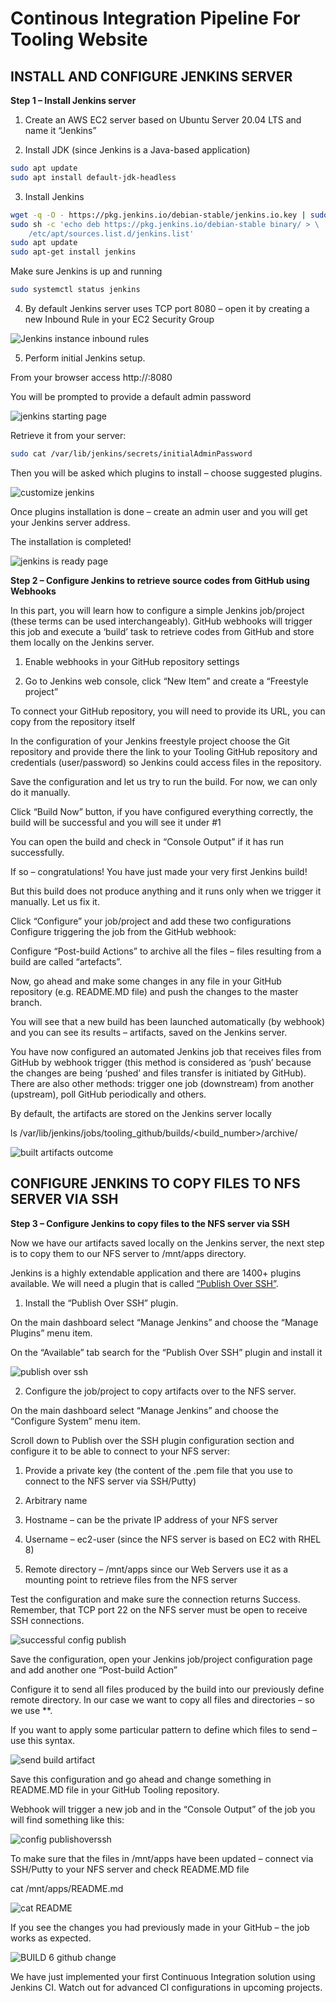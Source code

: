 # Continous Integration Pipeline For Tooling Website

## INSTALL AND CONFIGURE JENKINS SERVER

**Step 1 – Install Jenkins server**

1. Create an AWS EC2 server based on Ubuntu Server 20.04 LTS and name it “Jenkins”

2. Install JDK (since Jenkins is a Java-based application)
```bash
sudo apt update
sudo apt install default-jdk-headless
```
3. Install Jenkins
```bash
wget -q -O - https://pkg.jenkins.io/debian-stable/jenkins.io.key | sudo apt-key add -
sudo sh -c 'echo deb https://pkg.jenkins.io/debian-stable binary/ > \
    /etc/apt/sources.list.d/jenkins.list'
sudo apt update
sudo apt-get install jenkins
```

Make sure Jenkins is up and running
```bash
sudo systemctl status jenkins
```

4. By default Jenkins server uses TCP port 8080 – open it by creating a new Inbound Rule in your EC2 Security Group

![Jenkins instance inbound rules](https://github.com/SamuelOvuema/Dareyio-pbl/assets/132525203/af01ff9e-f9cd-462c-990c-4616cd45ebee)

5. Perform initial Jenkins setup.

From your browser access http://<Jenkins-Server-Public-IP-Address-or-Public-DNS-Name>:8080

You will be prompted to provide a default admin password

![jenkins starting page](https://github.com/SamuelOvuema/Dareyio-pbl/assets/132525203/3144c4a1-d1e5-4809-a51e-5dcf9e74b948)

Retrieve it from your server:
```bash
sudo cat /var/lib/jenkins/secrets/initialAdminPassword
```
Then you will be asked which plugins to install – choose suggested plugins.

![customize jenkins](https://github.com/SamuelOvuema/Dareyio-pbl/assets/132525203/692d91a6-dfca-41cc-b577-006daf989743)

Once plugins installation is done – create an admin user and you will get your Jenkins server address.

The installation is completed!

![jenkins is ready page](https://github.com/SamuelOvuema/Dareyio-pbl/assets/132525203/be604093-9ff6-4c9e-88a1-20e20bb0b4ff)

**Step 2 – Configure Jenkins to retrieve source codes from GitHub using Webhooks**

In this part, you will learn how to configure a simple Jenkins job/project (these terms can be used interchangeably). GitHub webhooks will trigger this job and execute a ‘build’ task to retrieve codes from GitHub and store them locally on the Jenkins server.

1. Enable webhooks in your GitHub repository settings



2. Go to Jenkins web console, click “New Item” and create a “Freestyle project”


To connect your GitHub repository, you will need to provide its URL, you can copy from the repository itself



In the configuration of your Jenkins freestyle project choose the Git repository and provide there the link to your Tooling GitHub repository and credentials (user/password) so Jenkins could access files in the repository.



Save the configuration and let us try to run the build. For now, we can only do it manually.

Click “Build Now” button, if you have configured everything correctly, the build will be successful and you will see it under #1


You can open the build and check in “Console Output” if it has run successfully.

If so – congratulations! You have just made your very first Jenkins build!

But this build does not produce anything and it runs only when we trigger it manually. Let us fix it.

Click “Configure” your job/project and add these two configurations
Configure triggering the job from the GitHub webhook:


Configure “Post-build Actions” to archive all the files – files resulting from a build are called “artefacts”.


Now, go ahead and make some changes in any file in your GitHub repository (e.g. README.MD file) and push the changes to the master branch.

You will see that a new build has been launched automatically (by webhook) and you can see its results – artifacts, saved on the Jenkins server.



You have now configured an automated Jenkins job that receives files from GitHub by webhook trigger (this method is considered as ‘push’ because the changes are being ‘pushed’ and files transfer is initiated by GitHub). There are also other methods: trigger one job (downstream) from another (upstream), poll GitHub periodically and others.

By default, the artifacts are stored on the Jenkins server locally

ls /var/lib/jenkins/jobs/tooling_github/builds/<build_number>/archive/


![built artifacts outcome](https://github.com/SamuelOvuema/Dareyio-pbl/assets/132525203/d3f74148-18a0-4619-b73f-47509da9ecf0)


## CONFIGURE JENKINS TO COPY FILES TO NFS SERVER VIA SSH

**Step 3 – Configure Jenkins to copy files to the NFS server via SSH**

Now we have our artifacts saved locally on the Jenkins server, the next step is to copy them to our NFS server to /mnt/apps directory.

Jenkins is a highly extendable application and there are 1400+ plugins available. We will need a plugin that is called [“Publish Over SSH”](https://plugins.jenkins.io/publish-over-ssh/).

1. Install the “Publish Over SSH” plugin.

On the main dashboard select “Manage Jenkins” and choose the “Manage Plugins” menu item.

On the “Available” tab search for the “Publish Over SSH” plugin and install it 

![publish over ssh](https://github.com/SamuelOvuema/Dareyio-pbl/assets/132525203/0e226d49-039a-4540-a683-6d8cdc207deb)

2. Configure the job/project to copy artifacts over to the NFS server.

On the main dashboard select “Manage Jenkins” and choose the “Configure System” menu item.

Scroll down to Publish over the SSH plugin configuration section and configure it to be able to connect to your NFS server:

1. Provide a private key (the content of the .pem file that you use to connect to the NFS server via SSH/Putty)

2. Arbitrary name

3. Hostname – can be the private IP address of your NFS server

4. Username – ec2-user (since the NFS server is based on EC2 with RHEL 8)

5. Remote directory – /mnt/apps since our Web Servers use it as a mounting point to retrieve files from the NFS server

Test the configuration and make sure the connection returns Success. Remember, that TCP port 22 on the NFS server must be open to receive SSH connections.

![successful config publish](https://github.com/SamuelOvuema/Dareyio-pbl/assets/132525203/02da38cf-900e-4846-a024-3424413c0f72)

Save the configuration, open your Jenkins job/project configuration page and add another one “Post-build Action”


Configure it to send all files produced by the build into our previously define remote directory. In our case we want to copy all files and directories – so we use **.

If you want to apply some particular pattern to define which files to send – use this syntax.

![send build artifact](https://github.com/SamuelOvuema/Dareyio-pbl/assets/132525203/0eaef9f3-35f2-4357-aacf-49e8ed7bf722)

Save this configuration and go ahead and change something in README.MD file in your GitHub Tooling repository.

Webhook will trigger a new job and in the “Console Output” of the job you will find something like this:

![config publishoverssh](https://github.com/SamuelOvuema/Dareyio-pbl/assets/132525203/dcdf2568-30e9-4ff7-97a1-215bd4eddbb0)

To make sure that the files in /mnt/apps have been updated – connect via SSH/Putty to your NFS server and check README.MD file

cat /mnt/apps/README.md

![cat README](https://github.com/SamuelOvuema/Dareyio-pbl/assets/132525203/9e9e1aa2-fda8-4bd4-9775-ed13f93bdfba)

If you see the changes you had previously made in your GitHub – the job works as expected.

![BUILD 6 github change](https://github.com/SamuelOvuema/Dareyio-pbl/assets/132525203/69482cf4-5793-49a7-9673-fc5d9fd05cc2)

We have just implemented your first Continuous Integration solution using Jenkins CI. Watch out for advanced CI configurations in upcoming projects.



















